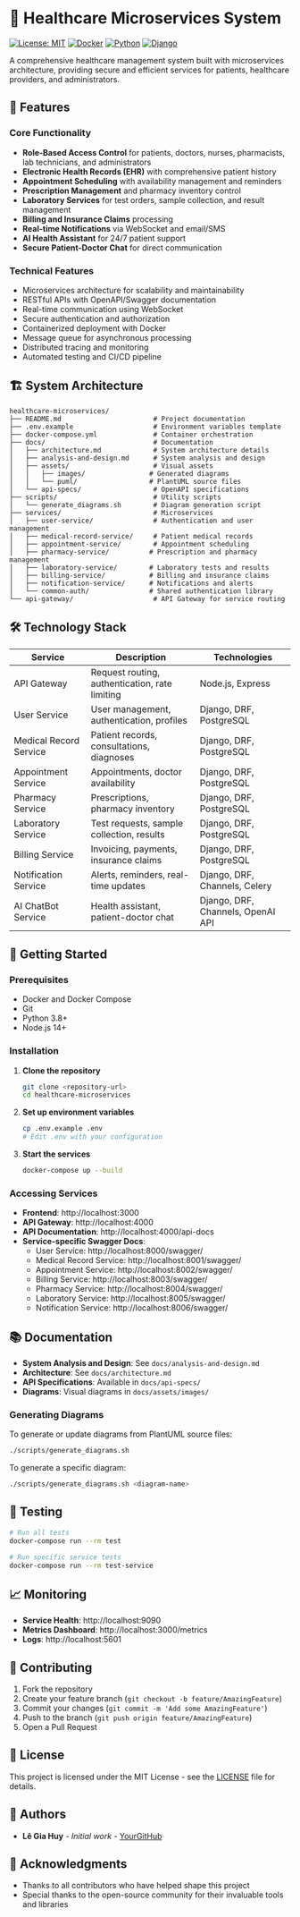 # 🏥 Healthcare Microservices System

[![License: MIT](https://img.shields.io/badge/License-MIT-yellow.svg)](https://opensource.org/licenses/MIT)
[![Docker](https://img.shields.io/badge/Docker-Enabled-blue)](https://www.docker.com/)
[![Python](https://img.shields.io/badge/Python-3.8+-blue)](https://www.python.org/)
[![Django](https://img.shields.io/badge/Django-4.2+-green)](https://www.djangoproject.com/)

A comprehensive healthcare management system built with microservices architecture, providing secure and efficient services for patients, healthcare providers, and administrators.

## 🌟 Features

### Core Functionality
- **Role-Based Access Control** for patients, doctors, nurses, pharmacists, lab technicians, and administrators
- **Electronic Health Records (EHR)** with comprehensive patient history
- **Appointment Scheduling** with availability management and reminders
- **Prescription Management** and pharmacy inventory control
- **Laboratory Services** for test orders, sample collection, and result management
- **Billing and Insurance Claims** processing
- **Real-time Notifications** via WebSocket and email/SMS
- **AI Health Assistant** for 24/7 patient support
- **Secure Patient-Doctor Chat** for direct communication

### Technical Features
- Microservices architecture for scalability and maintainability
- RESTful APIs with OpenAPI/Swagger documentation
- Real-time communication using WebSocket
- Secure authentication and authorization
- Containerized deployment with Docker
- Message queue for asynchronous processing
- Distributed tracing and monitoring
- Automated testing and CI/CD pipeline

## 🏗️ System Architecture

```
healthcare-microservices/
├── README.md                       # Project documentation
├── .env.example                    # Environment variables template
├── docker-compose.yml              # Container orchestration
├── docs/                           # Documentation
│   ├── architecture.md             # System architecture details
│   ├── analysis-and-design.md      # System analysis and design
│   ├── assets/                     # Visual assets
│   │   ├── images/                # Generated diagrams
│   │   └── puml/                  # PlantUML source files
│   └── api-specs/                  # OpenAPI specifications
├── scripts/                        # Utility scripts
│   └── generate_diagrams.sh        # Diagram generation script
├── services/                       # Microservices
│   ├── user-service/               # Authentication and user management
│   ├── medical-record-service/     # Patient medical records
│   ├── appointment-service/        # Appointment scheduling
│   ├── pharmacy-service/          # Prescription and pharmacy management
│   ├── laboratory-service/        # Laboratory tests and results
│   ├── billing-service/           # Billing and insurance claims
│   ├── notification-service/      # Notifications and alerts
│   └── common-auth/               # Shared authentication library
└── api-gateway/                    # API Gateway for service routing
```

## 🛠️ Technology Stack

| Service | Description | Technologies |
|---------|-------------|--------------|
| API Gateway | Request routing, authentication, rate limiting | Node.js, Express |
| User Service | User management, authentication, profiles | Django, DRF, PostgreSQL |
| Medical Record Service | Patient records, consultations, diagnoses | Django, DRF, PostgreSQL |
| Appointment Service | Appointments, doctor availability | Django, DRF, PostgreSQL |
| Pharmacy Service | Prescriptions, pharmacy inventory | Django, DRF, PostgreSQL |
| Laboratory Service | Test requests, sample collection, results | Django, DRF, PostgreSQL |
| Billing Service | Invoicing, payments, insurance claims | Django, DRF, PostgreSQL |
| Notification Service | Alerts, reminders, real-time updates | Django, DRF, Channels, Celery |
| AI ChatBot Service | Health assistant, patient-doctor chat | Django, DRF, Channels, OpenAI API |

## 🚀 Getting Started

### Prerequisites
- Docker and Docker Compose
- Git
- Python 3.8+
- Node.js 14+

### Installation

1. **Clone the repository**
   ```bash
   git clone <repository-url>
   cd healthcare-microservices
   ```

2. **Set up environment variables**
   ```bash
   cp .env.example .env
   # Edit .env with your configuration
   ```

3. **Start the services**
   ```bash
   docker-compose up --build
   ```

### Accessing Services

- **Frontend**: http://localhost:3000
- **API Gateway**: http://localhost:4000
- **API Documentation**: http://localhost:4000/api-docs
- **Service-specific Swagger Docs**:
  - User Service: http://localhost:8000/swagger/
  - Medical Record Service: http://localhost:8001/swagger/
  - Appointment Service: http://localhost:8002/swagger/
  - Billing Service: http://localhost:8003/swagger/
  - Pharmacy Service: http://localhost:8004/swagger/
  - Laboratory Service: http://localhost:8005/swagger/
  - Notification Service: http://localhost:8006/swagger/

## 📚 Documentation

- **System Analysis and Design**: See `docs/analysis-and-design.md`
- **Architecture**: See `docs/architecture.md`
- **API Specifications**: Available in `docs/api-specs/`
- **Diagrams**: Visual diagrams in `docs/assets/images/`

### Generating Diagrams

To generate or update diagrams from PlantUML source files:

```bash
./scripts/generate_diagrams.sh
```

To generate a specific diagram:

```bash
./scripts/generate_diagrams.sh <diagram-name>
```

## 🧪 Testing

```bash
# Run all tests
docker-compose run --rm test

# Run specific service tests
docker-compose run --rm test-service
```

## 📈 Monitoring

- **Service Health**: http://localhost:9090
- **Metrics Dashboard**: http://localhost:3000/metrics
- **Logs**: http://localhost:5601

## 🤝 Contributing

1. Fork the repository
2. Create your feature branch (`git checkout -b feature/AmazingFeature`)
3. Commit your changes (`git commit -m 'Add some AmazingFeature'`)
4. Push to the branch (`git push origin feature/AmazingFeature`)
5. Open a Pull Request

## 📝 License

This project is licensed under the MIT License - see the [LICENSE](LICENSE) file for details.

## 👥 Authors

- **Lê Gia Huy** - *Initial work* - [YourGitHub](https://github.com/yourusername)

## 🙏 Acknowledgments

- Thanks to all contributors who have helped shape this project
- Special thanks to the open-source community for their invaluable tools and libraries